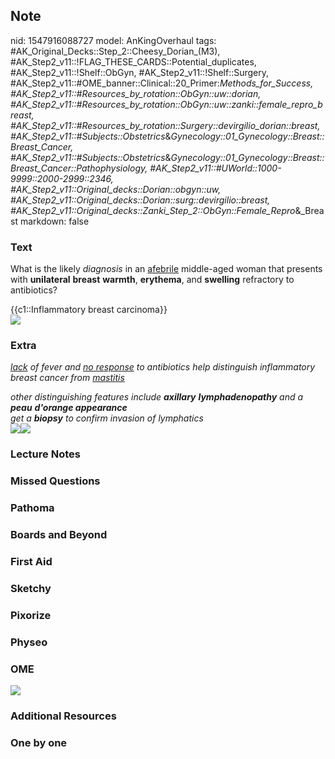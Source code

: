 ## Note
nid: 1547916088727
model: AnKingOverhaul
tags: #AK_Original_Decks::Step_2::Cheesy_Dorian_(M3), #AK_Step2_v11::!FLAG_THESE_CARDS::Potential_duplicates, #AK_Step2_v11::!Shelf::ObGyn, #AK_Step2_v11::!Shelf::Surgery, #AK_Step2_v11::#OME_banner::Clinical::20_Primer:_Methods_for_Success, #AK_Step2_v11::#Resources_by_rotation::ObGyn::uw::dorian, #AK_Step2_v11::#Resources_by_rotation::ObGyn::uw::zanki::female_repro_breast, #AK_Step2_v11::#Resources_by_rotation::Surgery::devirgilio_dorian::breast, #AK_Step2_v11::#Subjects::Obstetrics_&_Gynecology::01_Gynecology::Breast::Breast_Cancer, #AK_Step2_v11::#Subjects::Obstetrics_&_Gynecology::01_Gynecology::Breast::Breast_Cancer::Pathophysiology, #AK_Step2_v11::#UWorld::1000-9999::2000-2999::2346, #AK_Step2_v11::Original_decks::Dorian::obgyn::uw, #AK_Step2_v11::Original_decks::Dorian::surg::devirgilio::breast, #AK_Step2_v11::Original_decks::Zanki_Step_2::ObGyn::Female_Repro_&_Breast
markdown: false

### Text
What is the likely <i>diagnosis</i> in an <u>afebrile</u>
middle-aged woman that presents with <b>unilateral</b>
<b>breast</b> <b>warmth</b>, <b>erythema</b>, and <b>swelling</b>
refractory to antibiotics?
<div>
  {{c1::Inflammatory breast carcinoma}}
</div>
<div><img src="paste-18245021073409_1358629116483.jpg"></div>

### Extra
<i><u>lack</u> of fever and <u>no response</u> to antibiotics help
distinguish inflammatory breast cancer from <u>mastitis</u></i>
<div>
  <i>other distinguishing features include <b>axillary</b>
  <b>lymphadenopathy</b> and a <b>peau</b> <b>d'orange
  appearance</b></i>
</div>
<div>
  <i>get a <b>biopsy</b> to confirm invasion of lymphatics</i>
</div>
<div>
  <div>
    <i><img src="inflammatory%20breast%20cancer.png"><img src=
    "bandicam%202017-12-13%2021-10-10-245.jpg"></i>
  </div>
</div>

### Lecture Notes


### Missed Questions


### Pathoma


### Boards and Beyond


### First Aid


### Sketchy


### Pixorize


### Physeo


### OME
<div class="ome-widget">
  <a href="https://onlinemeded.org/spa/surgery?ref=anki"><img src=
  "_OME_AnkiFlashcards_Topic_6.png"></a>
</div>

### Additional Resources


### One by one

